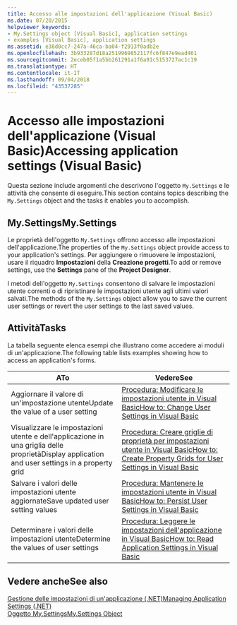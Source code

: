 ```yaml
---
title: Accesso alle impostazioni dell'applicazione (Visual Basic)
ms.date: 07/20/2015
helpviewer_keywords:
- My.Settings object [Visual Basic], application settings
- examples [Visual Basic], application settings
ms.assetid: e38d0cc7-247a-46ca-ba04-f2913f0adb2e
ms.openlocfilehash: 3b933287d18a2519969852117fc6f847e9ead461
ms.sourcegitcommit: 2eceb05f1a5bb261291a1f6a91c5153727ac1c19
ms.translationtype: HT
ms.contentlocale: it-IT
ms.lasthandoff: 09/04/2018
ms.locfileid: "43537285"
---
```

# <a name="accessing-application-settings-visual-basic"></a><span data-ttu-id="9c9f0-102">Accesso alle impostazioni dell'applicazione (Visual Basic)</span><span class="sxs-lookup"><span data-stu-id="9c9f0-102">Accessing application settings (Visual Basic)</span></span>
<span data-ttu-id="9c9f0-103">Questa sezione include argomenti che descrivono l'oggetto `My.Settings` e le attività che consente di eseguire.</span><span class="sxs-lookup"><span data-stu-id="9c9f0-103">This section contains topics describing the `My.Settings` object and the tasks it enables you to accomplish.</span></span>  
  
## <a name="mysettings"></a><span data-ttu-id="9c9f0-104">My.Settings</span><span class="sxs-lookup"><span data-stu-id="9c9f0-104">My.Settings</span></span>  
 <span data-ttu-id="9c9f0-105">Le proprietà dell'oggetto `My.Settings` offrono accesso alle impostazioni dell'applicazione.</span><span class="sxs-lookup"><span data-stu-id="9c9f0-105">The properties of the `My.Settings` object provide access to your application's settings.</span></span> <span data-ttu-id="9c9f0-106">Per aggiungere o rimuovere le impostazioni, usare il riquadro **Impostazioni** della **Creazione progetti**.</span><span class="sxs-lookup"><span data-stu-id="9c9f0-106">To add or remove settings, use the **Settings** pane of the **Project Designer**.</span></span>  
  
 <span data-ttu-id="9c9f0-107">I metodi dell'oggetto `My.Settings` consentono di salvare le impostazioni utente correnti o di ripristinare le impostazioni utente agli ultimi valori salvati.</span><span class="sxs-lookup"><span data-stu-id="9c9f0-107">The methods of the `My.Settings` object allow you to save the current user settings or revert the user settings to the last saved values.</span></span>  
  
## <a name="tasks"></a><span data-ttu-id="9c9f0-108">Attività</span><span class="sxs-lookup"><span data-stu-id="9c9f0-108">Tasks</span></span>  
 <span data-ttu-id="9c9f0-109">La tabella seguente elenca esempi che illustrano come accedere ai moduli di un'applicazione.</span><span class="sxs-lookup"><span data-stu-id="9c9f0-109">The following table lists examples showing how to access an application's forms.</span></span>  
  
|<span data-ttu-id="9c9f0-110">A</span><span class="sxs-lookup"><span data-stu-id="9c9f0-110">To</span></span>|<span data-ttu-id="9c9f0-111">Vedere</span><span class="sxs-lookup"><span data-stu-id="9c9f0-111">See</span></span>|  
|--------|---------|  
|<span data-ttu-id="9c9f0-112">Aggiornare il valore di un'impostazione utente</span><span class="sxs-lookup"><span data-stu-id="9c9f0-112">Update the value of a user setting</span></span>|[<span data-ttu-id="9c9f0-113">Procedura: Modificare le impostazioni utente in Visual Basic</span><span class="sxs-lookup"><span data-stu-id="9c9f0-113">How to: Change User Settings in Visual Basic</span></span>](../../../../visual-basic/developing-apps/programming/app-settings/how-to-change-user-settings.md)|  
|<span data-ttu-id="9c9f0-114">Visualizzare le impostazioni utente e dell'applicazione in una griglia delle proprietà</span><span class="sxs-lookup"><span data-stu-id="9c9f0-114">Display application and user settings in a property grid</span></span>|[<span data-ttu-id="9c9f0-115">Procedura: Creare griglie di proprietà per impostazioni utente in Visual Basic</span><span class="sxs-lookup"><span data-stu-id="9c9f0-115">How to: Create Property Grids for User Settings in Visual Basic</span></span>](../../../../visual-basic/developing-apps/programming/app-settings/how-to-create-property-grids-for-user-settings.md)|  
|<span data-ttu-id="9c9f0-116">Salvare i valori delle impostazioni utente aggiornate</span><span class="sxs-lookup"><span data-stu-id="9c9f0-116">Save updated user setting values</span></span>|[<span data-ttu-id="9c9f0-117">Procedura: Mantenere le impostazioni utente in Visual Basic</span><span class="sxs-lookup"><span data-stu-id="9c9f0-117">How to: Persist User Settings in Visual Basic</span></span>](../../../../visual-basic/developing-apps/programming/app-settings/how-to-persist-user-settings.md)|  
|<span data-ttu-id="9c9f0-118">Determinare i valori delle impostazioni utente</span><span class="sxs-lookup"><span data-stu-id="9c9f0-118">Determine the values of user settings</span></span>|[<span data-ttu-id="9c9f0-119">Procedura: Leggere le impostazioni dell'applicazione in Visual Basic</span><span class="sxs-lookup"><span data-stu-id="9c9f0-119">How to: Read Application Settings in Visual Basic</span></span>](../../../../visual-basic/developing-apps/programming/app-settings/how-to-read-application-settings.md)|  
  
## <a name="see-also"></a><span data-ttu-id="9c9f0-120">Vedere anche</span><span class="sxs-lookup"><span data-stu-id="9c9f0-120">See also</span></span>  
 [<span data-ttu-id="9c9f0-121">Gestione delle impostazioni di un'applicazione (.NET)</span><span class="sxs-lookup"><span data-stu-id="9c9f0-121">Managing Application Settings (.NET)</span></span>](/visualstudio/ide/managing-application-settings-dotnet)  
 [<span data-ttu-id="9c9f0-122">Oggetto My.Settings</span><span class="sxs-lookup"><span data-stu-id="9c9f0-122">My.Settings Object</span></span>](../../../../visual-basic/language-reference/objects/my-settings-object.md)
